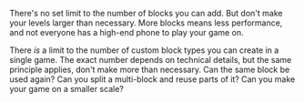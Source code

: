 There's no set limit to the number of blocks you can add. But don't make your levels larger than necessary. More blocks means less performance, and not everyone has a high-end phone to play your game on.

There *is* a limit to the number of custom block types you can create in a single game. The exact number depends on technical details, but the same principle applies, don't make more than necessary. Can the same block be used again? Can you split a multi-block and reuse parts of it? Can you make your game on a smaller scale?
